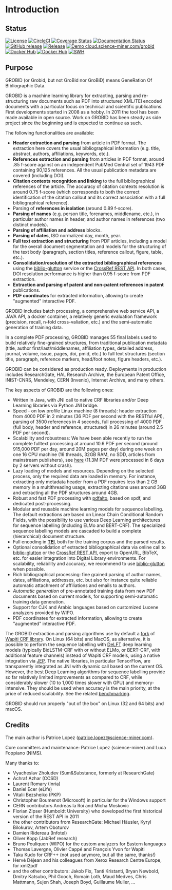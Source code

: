 <h1>Introduction</h1>

## Status

[![License](http://img.shields.io/:license-apache-blue.svg)](http://www.apache.org/licenses/LICENSE-2.0.html)
[![CircleCI](https://circleci.com/gh/kermitt2/grobid.svg?style=svg)](https://circleci.com/gh/kermitt2/grobid)
[![Coverage Status](https://coveralls.io/repos/kermitt2/grobid/badge.svg)](https://coveralls.io/r/kermitt2/grobid)
[![Documentation Status](https://readthedocs.org/projects/grobid/badge/?version=latest)](https://readthedocs.org/projects/grobid/?badge=latest)
[![GitHub release](https://img.shields.io/github/release/kermitt2/grobid.svg)](https://github.com/kermitt2/grobid/releases/)
[![Release](https://jitpack.io/v/kermitt2/grobid.svg)](https://jitpack.io/#kermitt2/grobid)
[![Demo cloud.science-miner.com/grobid](https://img.shields.io/website-up-down-green-red/https/cloud.science-miner.com/grobid.svg)](http://cloud.science-miner.com/grobid)
[![Docker Hub](https://img.shields.io/docker/pulls/lfoppiano/grobid.svg)](https://hub.docker.com/r/lfoppiano/grobid/ "Docker Pulls")
[![Docker Hub](https://img.shields.io/docker/pulls/grobid/grobid.svg)](https://hub.docker.com/r/grobid/grobid/ "Docker Pulls")
[![SWH](https://archive.softwareheritage.org/badge/origin/https://github.com/kermitt2/grobid/)](https://archive.softwareheritage.org/browse/origin/?origin_url=https://github.com/kermitt2/grobid)

## Purpose

GROBID (or Grobid, but not GroBid nor GroBiD) means GeneRation Of BIbliographic Data. 

GROBID is a machine learning library for extracting, parsing and re-structuring raw documents such as PDF into structured XML/TEI encoded documents with a particular focus on technical and scientific publications. First developments started in 2008 as a hobby. In 2011 the tool has been made available in open source. Work on GROBID has been steady as side project since the beginning and is expected to continue as such. 

The following functionalities are available:

- __Header extraction and parsing__ from article in PDF format. The extraction here covers the usual bibliographical information (e.g. title, abstract, authors, affiliations, keywords, etc.).
- __References extraction and parsing__ from articles in PDF format, around .85 f-score against on an independent PubMed Central set of 1943 PDF containing 90,125 references. All the usual publication metadata are covered (including DOI).
- __Citation contexts recognition and linking__ to the full bibliographical references of the article. The accuracy of citation contexts resolution is around 0.75 f-score (which corresponds to both the correct identification of the citation callout and its correct association with a full bibliographical reference).
- Parsing of __references in isolation__ (around 0.89 f-score).
- __Parsing of names__ (e.g. person title, forenames, middlename, etc.), in particular author names in header, and author names in references (two distinct models).
- __Parsing of affiliation and address__ blocks.
- __Parsing of dates__, ISO normalized day, month, year.
- __Full text extraction and structuring__ from PDF articles, including a model for the overall document segmentation and models for the structuring of the text body (paragraph, section titles, reference callout, figure, table, etc.).
- __Consolidation/resolution of the extracted bibliographical references__ using the [biblio-glutton](https://github.com/kermitt2/biblio-glutton) service or the [CrossRef REST API](https://github.com/CrossRef/rest-api-doc). In both cases, DOI resolution performance is higher than 0.95 f-score from PDF extraction.
- __Extraction and parsing of patent and non-patent references in patent__ publications.
- __PDF coordinates__ for extracted information, allowing to create "augmented" interactive PDF.

GROBID includes batch processing, a comprehensive web service API, a JAVA API, a docker container, a relatively generic evaluation framework (precision, recall, n-fold cross-valiation, etc.) and the semi-automatic generation of training data. 

In a complete PDF processing, GROBID manages 55 final labels used to build relatively fine-grained structures, from traditional publication metadata (title, author first/last/middlenames, affiliation types, detailed address, journal, volume, issue, pages, doi, pmid, etc.) to full text structures (section title, paragraph, reference markers, head/foot notes, figure headers, etc.).

GROBID can be considered as production ready. Deployments in production includes ResearchGate, HAL Research Archive, the European Patent Office, INIST-CNRS, Mendeley, CERN (Invenio), Internet Archive, and many others. 

The key aspects of GROBID are the following ones:

+ Written in Java, with JNI call to native CRF libraries and/or Deep Learning libraries via Python JNI bridge. 
+ Speed - on low profile Linux machine (8 threads): header extraction from 4000 PDF in 2 minutes (36 PDF per second with the RESTful API), parsing of 3500 references in 4 seconds, full processing of 4000 PDF (full body, header and reference, structured) in 26 minutes (around 2.5 PDF per second). 
+ Scalability and robustness: We have been able recently to run the complete fulltext processing at around 10.6 PDF per second (around 915,000 PDF per day, around 20M pages per day) during one week on one 16 CPU machine (16 threads, 32GB RAM, no SDD, articles from mainstream publishers), see [here](https://github.com/kermitt2/grobid/issues/443#issuecomment-505208132) (11.3M PDF were processed in 6 days by 2 servers without crash).
+ Lazy loading of models and resources. Depending on the selected process, only the required data are loaded in memory. For instance, extracting only metadata header from a PDF requires less than 2 GB memory in a multithreading usage, extracting citations uses around 3GB and extracting all the PDF structures around 4GB.  
+ Robust and fast PDF processing with [pdfalto](https://github.com/kermitt2/pdfalto), based on xpdf, and dedicated post-processing.
+ Modular and reusable machine learning models for sequence labelling. The default extractions are based on Linear Chain Conditional Random Fields, with the possibility to use various Deep Learning architectures for sequence labelling (including ELMo and BERT-CRF). The specialized sequence labelling models are cascaded to build a complete (hierarchical) document structure.  
+ Full encoding in [__TEI__](http://www.tei-c.org/Guidelines/P5/index.xml), both for the training corpus and the parsed results.
+ Optional consolidation of extracted bibliographical data via online call to [biblio-glutton](https://github.com/kermitt2/biblio-glutton) or the [CrossRef REST API](https://github.com/CrossRef/rest-api-doc), export to OpenURL, BibTeX, etc. for easier integration into Digital Library environments. For scalability, reliability and accuracy, we recommend to use [biblio-glutton](https://github.com/kermitt2/biblio-glutton) when possible.
+ Rich bibliographical processing: fine grained parsing of author names, dates, affiliations, addresses, etc. but also for instance quite reliable automatic attachment of affiliations and emails to authors. 
+ _Automatic generation_ of pre-annotated training data from new PDF documents based on current models, for supporting semi-automatic training data generation. 
+ Support for CJK and Arabic languages based on customized Lucene analyzers provided by WIPO.
+ PDF coordinates for extracted information, allowing to create "augmented" interactive PDF.

The GROBID extraction and parsing algorithms use by default a [fork](https://github.com/kermitt2/wapiti) of [Wapiti CRF library](http://wapiti.limsi.fr). On Linux (64 bits) and MacOS, as alternative, it is possible to perform the sequence labelling with [DeLFT](https://github.com/kermitt2/delft) deep learning models (typically BidLSTM-CRF with or without ELMo, or BERT-CRF, with additional feature channels) instead of Wapiti CRF models, using a native integration via [JEP](https://github.com/ninia/jep). The native libraries, in particular TensorFlow, are transparently integrated as JNI with dynamic call based on the current OS. However, the best Deep Learning algorithms for sequence labelling provide so far relatively limited improvements as compared to CRF, while considerably slower (10 to 1,000 times slower with GPU) and memory-intensive. They should be used when accuracy is the main priority, at the price of reduced scalability. See the related [benchmarking](End-to-end-evaluation.md). 

GROBID should run properly "out of the box" on Linux (32 and 64 bits) and macOS. 

## Credits

The main author is Patrice Lopez (patrice.lopez@science-miner.com). 

Core committers and maintenance: Patrice Lopez (science-miner) and Luca Foppiano (NIMS).

Many thanks to:

* Vyacheslav Zholudev (Sum&Substance, formerly at ResearchGate)
* Achraf Azhar (CCSD)
* Laurent Romary (Inria)
* Daniel Ecer (eLife)
* Vitalii Bezsheiko (PKP)
* Christopher Boumenot (Microsoft) in particular for the Windows support
* CERN contributors Andreas la Roi and Micha Moskovic
* Florian Zipser (Humboldt University) who developed the first historical version of the REST API in 2011
* the other contributors from ResearchGate: Michael Häusler, Kyryl Bilokurov, Artem Oboturov
* Damien Ridereau (Infotel)
* Oliver Kopp (JabRef research)
* Bruno Pouliquen (WIPO) for the custom analyzers for Eastern languages
* Thomas Lavergne, Olivier Cappé and François Yvon for Wapiti
* Taku Kudo for CRF++ (not used anymore, but all the same, thanks!)
* Hervé Déjean and his colleagues from Xerox Research Centre Europe, for xml2pdf
* and the other contributors: Jakob Fix, Tanti Kristanti, Bryan Newbold, Dmitry Katsubo, Phil Gooch, Romain Loth, Maud Medves, Chris Mattmann, Sujen Shah, Joseph Boyd, Guillaume Muller, ...
